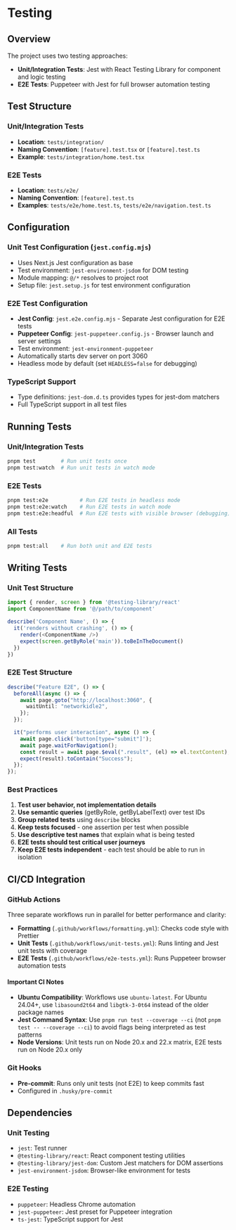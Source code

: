 # Testing

## Overview

The project uses two testing approaches:

- **Unit/Integration Tests**: Jest with React Testing Library for component and logic testing
- **E2E Tests**: Puppeteer with Jest for full browser automation testing

## Test Structure

### Unit/Integration Tests

- **Location**: `tests/integration/`
- **Naming Convention**: `[feature].test.tsx` or `[feature].test.ts`
- **Example**: `tests/integration/home.test.tsx`

### E2E Tests

- **Location**: `tests/e2e/`
- **Naming Convention**: `[feature].test.ts`
- **Examples**: `tests/e2e/home.test.ts`, `tests/e2e/navigation.test.ts`

## Configuration

### Unit Test Configuration (`jest.config.mjs`)

- Uses Next.js Jest configuration as base
- Test environment: `jest-environment-jsdom` for DOM testing
- Module mapping: `@/*` resolves to project root
- Setup file: `jest.setup.js` for test environment configuration

### E2E Test Configuration

- **Jest Config**: `jest.e2e.config.mjs` - Separate Jest configuration for E2E tests
- **Puppeteer Config**: `jest-puppeteer.config.js` - Browser launch and server settings
- Test environment: `jest-environment-puppeteer`
- Automatically starts dev server on port 3060
- Headless mode by default (set `HEADLESS=false` for debugging)

### TypeScript Support

- Type definitions: `jest-dom.d.ts` provides types for jest-dom matchers
- Full TypeScript support in all test files

## Running Tests

### Unit/Integration Tests

```bash
pnpm test        # Run unit tests once
pnpm test:watch  # Run unit tests in watch mode
```

### E2E Tests

```bash
pnpm test:e2e          # Run E2E tests in headless mode
pnpm test:e2e:watch    # Run E2E tests in watch mode
pnpm test:e2e:headful  # Run E2E tests with visible browser (debugging)
```

### All Tests

```bash
pnpm test:all    # Run both unit and E2E tests
```

## Writing Tests

### Unit Test Structure

```typescript
import { render, screen } from '@testing-library/react'
import ComponentName from '@/path/to/component'

describe('Component Name', () => {
  it('renders without crashing', () => {
    render(<ComponentName />)
    expect(screen.getByRole('main')).toBeInTheDocument()
  })
})
```

### E2E Test Structure

```typescript
describe("Feature E2E", () => {
  beforeAll(async () => {
    await page.goto("http://localhost:3060", {
      waitUntil: "networkidle2",
    });
  });

  it("performs user interaction", async () => {
    await page.click('button[type="submit"]');
    await page.waitForNavigation();
    const result = await page.$eval(".result", (el) => el.textContent);
    expect(result).toContain("Success");
  });
});
```

### Best Practices

1. **Test user behavior, not implementation details**
2. **Use semantic queries** (getByRole, getByLabelText) over test IDs
3. **Group related tests** using `describe` blocks
4. **Keep tests focused** - one assertion per test when possible
5. **Use descriptive test names** that explain what is being tested
6. **E2E tests should test critical user journeys**
7. **Keep E2E tests independent** - each test should be able to run in isolation

## CI/CD Integration

### GitHub Actions

Three separate workflows run in parallel for better performance and clarity:

- **Formatting** (`.github/workflows/formatting.yml`): Checks code style with Prettier
- **Unit Tests** (`.github/workflows/unit-tests.yml`): Runs linting and Jest unit tests with coverage
- **E2E Tests** (`.github/workflows/e2e-tests.yml`): Runs Puppeteer browser automation tests

#### Important CI Notes

- **Ubuntu Compatibility**: Workflows use `ubuntu-latest`. For Ubuntu 24.04+, use `libasound2t64` and `libgtk-3-0t64` instead of the older package names
- **Jest Command Syntax**: Use `pnpm run test --coverage --ci` (not `pnpm test -- --coverage --ci`) to avoid flags being interpreted as test patterns
- **Node Versions**: Unit tests run on Node 20.x and 22.x matrix, E2E tests run on Node 20.x only

### Git Hooks

- **Pre-commit**: Runs only unit tests (not E2E) to keep commits fast
- Configured in `.husky/pre-commit`

## Dependencies

### Unit Testing

- `jest`: Test runner
- `@testing-library/react`: React component testing utilities
- `@testing-library/jest-dom`: Custom Jest matchers for DOM assertions
- `jest-environment-jsdom`: Browser-like environment for tests

### E2E Testing

- `puppeteer`: Headless Chrome automation
- `jest-puppeteer`: Jest preset for Puppeteer integration
- `ts-jest`: TypeScript support for Jest
